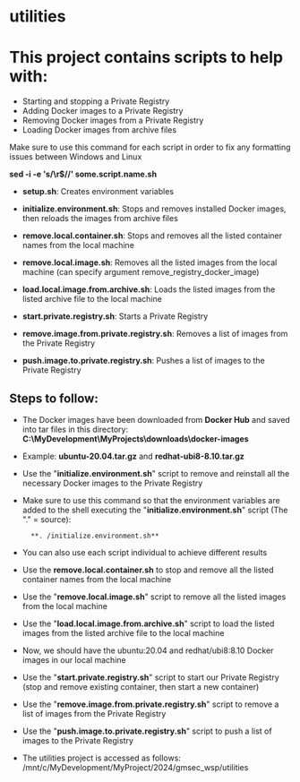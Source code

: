 # utilities

# This project contains scripts to help with:

- Starting and stopping a Private Registry
- Adding Docker images to a Private Registry
- Removing Docker images from a Private Registry
- Loading Docker images from archive files

Make sure to use this command for each script in order to fix any formatting issues between Windows and Linux

**sed -i -e 's/\r$//' some.script.name.sh**

- **setup.sh**: Creates environment variables

- **initialize.environment.sh**: Stops and removes installed Docker images, then reloads the images from archive files

- **remove.local.container.sh**: Stops and removes all the listed container names from the local machine

- **remove.local.image.sh**: Removes all the listed images from the local machine (can specify argument remove_registry_docker_image)

- **load.local.image.from.archive.sh**: Loads the listed images from the listed archive file to the local machine

- **start.private.registry.sh**: Starts a Private Registry

- **remove.image.from.private.registry.sh**: Removes a list of images from the Private Registry

- **push.image.to.private.registry.sh**: Pushes a list of images to the Private Registry

## Steps to follow:

- The Docker images have been downloaded from **Docker Hub** and saved into tar files in this directory: **C:\MyDevelopment\MyProjects\downloads\docker-images**

- Example: **ubuntu-20.04.tar.gz** and **redhat-ubi8-8.10.tar.gz**

- Use the "**initialize.environment.sh**" script to remove and reinstall all the necessary Docker images to the Private Registry

- Make sure to use this command so that the environment variables are added to the shell executing the "**initialize.environment.sh**" script (The "." = source):

        **. /initialize.environment.sh**

- You can also use each script individual to achieve different results

- Use the **remove.local.container.sh** to stop and remove all the listed container names from the local machine

- Use the "**remove.local.image.sh**" script to remove all the listed images from the local machine

- Use the "**load.local.image.from.archive.sh**" script to load the listed images from the listed archive file to the local machine

- Now, we should have the ubuntu:20.04 and redhat/ubi8:8.10 Docker images in our local machine

- Use the "**start.private.registry.sh**" script to start our Private Registry (stop and remove existing container, then start a new container)

- Use the "**remove.image.from.private.registry.sh**" script to remove a list of images from the Private Registry

- Use the "**push.image.to.private.registry.sh**" script to push a list of images to the Private Registry

- The utilities project is accessed as follows: /mnt/c/MyDevelopment/MyProject/2024/gmsec_wsp/utilities
